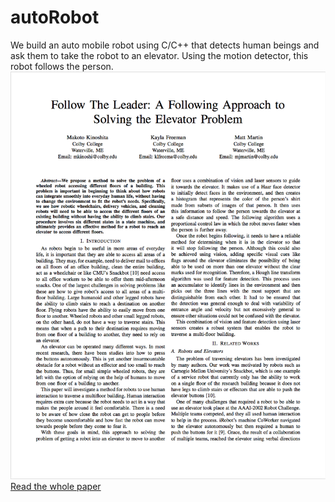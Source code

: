 # autoRobot
We build an auto mobile robot using C/C++ that detects human beings and ask them to take the robot to an elevator. Using the motion detector, this robot follows the person.
![alt text](./Abstract.png)
[Read the whole paper](./automobile_robot.pdf)
